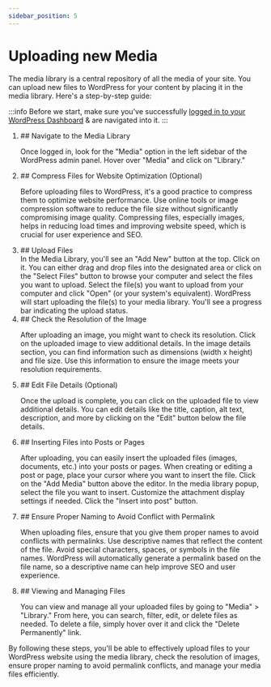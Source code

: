 ```yaml
---
sidebar_position: 5
---
```


# Uploading new Media

The media library is a central repository of all the media of your site. You can upload new files to WordPress for your content by placing it in the media library. Here's a step-by-step guide:

:::info
Before we start, make sure you've successfully [logged in to your WordPress Dashboard](wordpress/introduction/auth/index.md) & are navigated into it.
:::

<ol>

<li>
## Navigate to the Media Library
</li>

Once logged in, look for the "Media" option in the left sidebar of the WordPress admin panel.
Hover over "Media" and click on "Library."

<li>
## Compress Files for Website Optimization (Optional)
</li>

Before uploading files to WordPress, it's a good practice to compress them to optimize website performance.
Use online tools or image compression software to reduce the file size without significantly compromising image quality.
Compressing files, especially images, helps in reducing load times and improving website speed, which is crucial for user experience and SEO.

<li>
## Upload Files
</li>
 In the Media Library, you'll see an "Add New" button at the top. Click on it.
You can either drag and drop files into the designated area or click on the "Select Files" button to browse your computer and select the files you want to upload.
Select the file(s) you want to upload from your computer and click "Open" (or your system's equivalent).
WordPress will start uploading the file(s) to your media library. You'll see a progress bar indicating the upload status.

<li>
## Check the Resolution of the Image
</li>

After uploading an image, you might want to check its resolution.
Click on the uploaded image to view additional details.
In the image details section, you can find information such as dimensions (width x height) and file size.
Use this information to ensure the image meets your resolution requirements.

<li>
## Edit File Details (Optional)
</li>

Once the upload is complete, you can click on the uploaded file to view additional details.
You can edit details like the title, caption, alt text, description, and more by clicking on the "Edit" button below the file details.

<li>
## Inserting Files into Posts or Pages
</li>

After uploading, you can easily insert the uploaded files (images, documents, etc.) into your posts or pages.
When creating or editing a post or page, place your cursor where you want to insert the file.
Click on the "Add Media" button above the editor.
In the media library popup, select the file you want to insert.
Customize the attachment display settings if needed.
Click the "Insert into post" button.

<li>
## Ensure Proper Naming to Avoid Conflict with Permalink
</li>

When uploading files, ensure that you give them proper names to avoid conflicts with permalinks.
Use descriptive names that reflect the content of the file.
Avoid special characters, spaces, or symbols in the file names.
WordPress will automatically generate a permalink based on the file name, so a descriptive name can help improve SEO and user experience.

<li>
## Viewing and Managing Files
</li>

You can view and manage all your uploaded files by going to "Media" > "Library."
From here, you can search, filter, edit, or delete files as needed.
To delete a file, simply hover over it and click the "Delete Permanently" link.

</ol>

By following these steps, you'll be able to effectively upload files to your WordPress website using the media library, check the resolution of images, ensure proper naming to avoid permalink conflicts, and manage your media files efficiently.